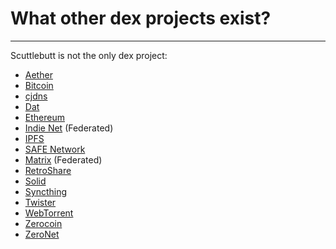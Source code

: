 # What other dex projects exist?

---

Scuttlebutt is not the only dex project:

- [Aether](https://getaether.net/)
- [Bitcoin](https://bitcoin.org/)
- [cjdns](https://github.com/cjdelisle/cjdns)
- [Dat](http://datproject.org/)
- [Ethereum](https://www.ethereum.org/)
- [Indie Net](https://indienet.info/) (Federated)
- [IPFS](https://ipfs.io/)
- [SAFE Network](https://safenetwork.tech/)
- [Matrix](http://matrix.org/) (Federated)
- [RetroShare](http://retroshare.sourceforge.net)
- [Solid](https://solid.mit.edu/)
- [Syncthing](https://syncthing.net/)
- [Twister](http://twister.net.co/)
- [WebTorrent](https://webtorrent.io/)
- [Zerocoin](http://zerocoin.org/)
- [ZeroNet](http://zeronet.io)
